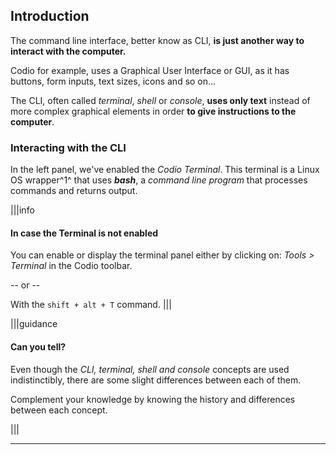 ## Introduction

The command line interface, better know as CLI, __is just another way to interact with the computer.__ 

Codio for example, uses a Graphical User Interface or GUI, as it has buttons, form inputs, text sizes, icons and so on... 

The CLI, often called _terminal_, _shell_ or _console_, __uses only text__ instead of more complex graphical elements in order __to give instructions to the computer__.

### Interacting with the CLI

In the left panel, we've enabled the _Codio Terminal_. This terminal is a Linux OS wrapper^1^ that uses __*bash*__, a _command line program_ that processes commands and returns output.

|||info
#### In case the Terminal is not enabled

You can enable or display the terminal panel either by clicking on: _Tools > Terminal_ in the Codio toolbar.

-- or --

With the `shift + alt + T` command.
|||

|||guidance
#### Can you tell?

Even though the _CLI, terminal, shell and console_ concepts are used indistinctibly, there are some slight differences between each of them. 

Complement your knowledge by knowing the history and differences between each concept.

|||

---

[^1]: Linux is an Operative System member of the POSIX group. A set of standards created to maintain consistency among operative systems. Linux, as other OS's is inspired on a previous one called UNIX.